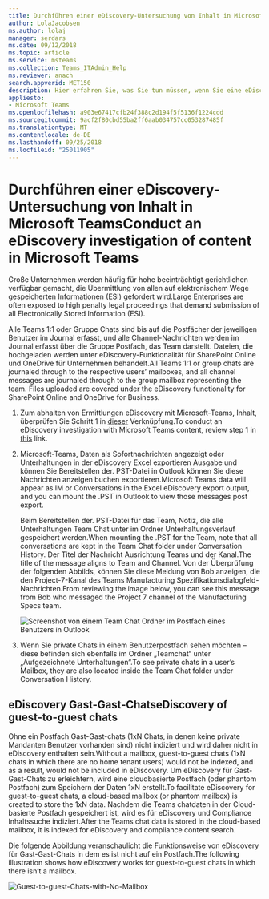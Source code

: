 ```yaml
---
title: Durchführen einer eDiscovery-Untersuchung von Inhalt in Microsoft Teams
author: LolaJacobsen
ms.author: lolaj
manager: serdars
ms.date: 09/12/2018
ms.topic: article
ms.service: msteams
ms.collection: Teams_ITAdmin_Help
ms.reviewer: anach
search.appverid: MET150
description: Hier erfahren Sie, was Sie tun müssen, wenn Sie eine eDiscovery durchführen, zum Beispiel, wenn Sie alle elektronisch gespeicherten Informationen für Gerichtsverfahren eingereicht müssen.
appliesto:
- Microsoft Teams
ms.openlocfilehash: a903e67417cfb24f388c2d194f5f5136f1224cdd
ms.sourcegitcommit: 9acf2f80cbd55ba2ff6aab034757cc053287485f
ms.translationtype: MT
ms.contentlocale: de-DE
ms.lasthandoff: 09/25/2018
ms.locfileid: "25011905"
---
```

<a name="conduct-an-ediscovery-investigation-of-content-in-microsoft-teams"></a><span data-ttu-id="581e0-103">Durchführen einer eDiscovery-Untersuchung von Inhalt in Microsoft Teams</span><span class="sxs-lookup"><span data-stu-id="581e0-103">Conduct an eDiscovery investigation of content in Microsoft Teams</span></span>
============================

<span data-ttu-id="581e0-104">Große Unternehmen werden häufig für hohe beeinträchtigt gerichtlichen verfügbar gemacht, die Übermittlung von allen auf elektronischem Wege gespeicherten Informationen (ESI) gefordert wird.</span><span class="sxs-lookup"><span data-stu-id="581e0-104">Large Enterprises are often exposed to high penalty legal proceedings that demand submission of all Electronically Stored Information (ESI).</span></span>

<span data-ttu-id="581e0-p101">Alle Teams 1:1 oder Gruppe Chats sind bis auf die Postfächer der jeweiligen Benutzer im Journal erfasst, und alle Channel-Nachrichten werden im Journal erfasst über die Gruppe Postfach, das Team darstellt. Dateien, die hochgeladen werden unter eDiscovery-Funktionalität für SharePoint Online und OneDrive für Unternehmen behandelt.</span><span class="sxs-lookup"><span data-stu-id="581e0-p101">All Teams 1:1 or group chats are journaled through to the respective users’ mailboxes, and all channel messages are journaled through to the group mailbox representing the team. Files uploaded are covered under the eDiscovery functionality for SharePoint Online and OneDrive for Business.</span></span>

1.  <span data-ttu-id="581e0-107">Zum abhalten von Ermittlungen eDiscovery mit Microsoft-Teams, Inhalt, überprüfen Sie Schritt 1 in [dieser](https://support.office.com/article/Manage-eDiscovery-cases-in-the-Office-365-Security-Compliance-Center-edea80d6-20a7-40fb-b8c4-5e8c8395f6da) Verknüpfung.</span><span class="sxs-lookup"><span data-stu-id="581e0-107">To conduct an eDiscovery investigation with Microsoft Teams content, review step 1 in [this](https://support.office.com/article/Manage-eDiscovery-cases-in-the-Office-365-Security-Compliance-Center-edea80d6-20a7-40fb-b8c4-5e8c8395f6da) link.</span></span>

2.  <span data-ttu-id="581e0-108">Microsoft-Teams, Daten als Sofortnachrichten angezeigt oder Unterhaltungen in der eDiscovery Excel exportieren Ausgabe und können Sie Bereitstellen der. PST-Datei in Outlook können Sie diese Nachrichten anzeigen buchen exportieren.</span><span class="sxs-lookup"><span data-stu-id="581e0-108">Microsoft Teams data will appear as IM or Conversations in the Excel eDiscovery export output, and you can mount the .PST in Outlook to view those messages post export.</span></span>

    <span data-ttu-id="581e0-109">Beim Bereitstellen der. PST-Datei für das Team, Notiz, die alle Unterhaltungen Team Chat unter im Ordner Unterhaltungsverlauf gespeichert werden.</span><span class="sxs-lookup"><span data-stu-id="581e0-109">When mounting the .PST for the Team, note that all conversations are kept in the Team Chat folder under Conversation History.</span></span> <span data-ttu-id="581e0-110">Der Titel der Nachricht Ausrichtung Teams und der Kanal.</span><span class="sxs-lookup"><span data-stu-id="581e0-110">The title of the message aligns to Team and Channel.</span></span> <span data-ttu-id="581e0-111">Von der Überprüfung der folgenden Abbilds, können Sie diese Meldung von Bob anzeigen, die den Project-7-Kanal des Teams Manufacturing Spezifikationsdialogfeld-Nachrichten.</span><span class="sxs-lookup"><span data-stu-id="581e0-111">From reviewing the image below, you can see this message from Bob who messaged the Project 7 channel of the Manufacturing Specs team.</span></span>

    ![Screenshot von einem Team Chat Ordner im Postfach eines Benutzers in Outlook](media/Conduct_an_eDiscovery_investigation_of_content_in_Microsoft_Teams_image1.png)

3.  <span data-ttu-id="581e0-113">Wenn Sie private Chats in einem Benutzerpostfach sehen möchten – diese befinden sich ebenfalls im Ordner „Teamchat“ unter „Aufgezeichnete Unterhaltungen“.</span><span class="sxs-lookup"><span data-stu-id="581e0-113">To see private chats in a user’s Mailbox, they are also located inside the Team Chat folder under Conversation History.</span></span>

## <a name="ediscovery-of-guest-to-guest-chats"></a><span data-ttu-id="581e0-114">eDiscovery Gast-Gast-Chats</span><span class="sxs-lookup"><span data-stu-id="581e0-114">eDiscovery of guest-to-guest chats</span></span>

<span data-ttu-id="581e0-115">Ohne ein Postfach Gast-Gast-chats (1xN Chats, in denen keine private Mandanten Benutzer vorhanden sind) nicht indiziert und wird daher nicht in eDiscovery enthalten sein.</span><span class="sxs-lookup"><span data-stu-id="581e0-115">Without a mailbox, guest-to-guest chats (1xN chats in which there are no home tenant users) would not be indexed, and as a result, would not be included in eDiscovery.</span></span> <span data-ttu-id="581e0-116">Um eDiscovery für Gast-Gast-Chats zu erleichtern, wird eine cloudbasierte Postfach (oder phantom Postfach) zum Speichern der Daten 1xN erstellt.</span><span class="sxs-lookup"><span data-stu-id="581e0-116">To facilitate eDiscovery for guest-to-guest chats, a cloud-based mailbox (or phantom mailbox) is created to store the 1xN data.</span></span> <span data-ttu-id="581e0-117">Nachdem die Teams chatdaten in der Cloud-basierte Postfach gespeichert ist, wird es für eDiscovery und Compliance Inhaltssuche indiziert.</span><span class="sxs-lookup"><span data-stu-id="581e0-117">After the Teams chat data is stored in the cloud-based mailbox, it is indexed for eDiscovery and compliance content search.</span></span>

<span data-ttu-id="581e0-118">Die folgende Abbildung veranschaulicht die Funktionsweise von eDiscovery für Gast-Gast-Chats in dem es ist nicht auf ein Postfach.</span><span class="sxs-lookup"><span data-stu-id="581e0-118">The following illustration shows how eDiscovery works for guest-to-guest chats in which there isn’t a mailbox.</span></span>

![Guest-to-guest-Chats-with-No-Mailbox](media/conduct-an-ediscovery-investigation-of-content-in-microsoft-teams-image2.png)

